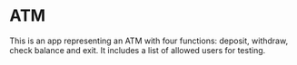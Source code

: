 # ATM

This is an app representing an ATM with four functions: deposit, withdraw, check balance and exit. It includes a list of allowed users for testing.